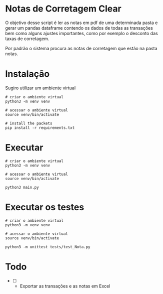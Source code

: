 # Notas de Corretagem Clear

O objetivo desse script é ler as notas em pdf de uma determinada pasta e gerar um pandas dataframe contendo os dados de todas as transações bem como alguns ajustes importantes, como por exemplo o desconto das taxas de corretagem.

Por padrão o sistema procura as notas de corretagem que estão na pasta notas.

# Instalação

Sugiro utilizar um ambiente virtual 

```shell
# criar o ambiente virtual
python3 -m venv venv

# acessar o ambiente virtual
source venv/bin/activate

# install the packets
pip install -r requirements.txt
```

# Executar 

```shell
# criar o ambiente virtual
python3 -m venv venv

# acessar o ambiente virtual
source venv/bin/activate

python3 main.py
```

# Executar os testes

```shell
# criar o ambiente virtual
python3 -m venv venv

# acessar o ambiente virtual
source venv/bin/activate

python3 -m unittest tests/test_Nota.py 
```

# Todo

* [ ] - Exportar as transações e as notas em Excel
